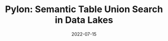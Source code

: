 ---
title: "Pylon: Semantic Table Union Search in Data Lakes"
date: "2022-07-15"
authors: ["Tianji Cong", "Fatemeh Nargesian", "H. V. Jagadish"]
publication_types: ["1"]
publication: "*Arxiv*"
abstract: ""
featured: false
image:
    preview only: true
links:
- name: PDF
  url: https://arxiv.org/abs/2301.04901v2
  icon_pack: fas
  icon: file-pdf
- name: Code
  url: https://github.com/superctj/pylon
  icon_pack: fab
  icon: github
---